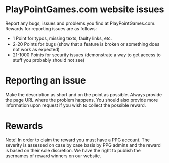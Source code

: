 # PlayPointGames.com website issues

Report any bugs, issues and problems you find at PlayPointGames.com.
Rewards for reporting issues are as follows:

- 1 Point for typos, missing texts, faulty links, etc.
- 2-20 Points for bugs (show that a feature is broken or something does not work as expected)
- 21-1000 Points for security issues (demonstrate a way to get access to stuff you probably should not see)

# Reporting an issue

Make the description as short and on the point as possible. Always provide the page URL where the problem happens. You should also provide more information upon request if you wish to collect the possible reward.

# Rewards

Note! In order to claim the reward you must have a PPG account. The severity is assessed on case by case basis by PPG admins and the reward is based on their sole discretion. We have the right to publish the usernames of reward winners on our website.
